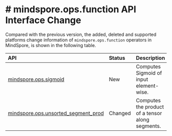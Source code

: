 # # mindspore.ops.function API Interface Change

Compared with the previous version, the added, deleted and supported platforms change information of `mindspore.ops.function` operators in MindSpore, is shown in the following table.

|API|Status|Description|Support Platform|Class
|:----|:----|:----|:----|:----
[mindspore.ops.sigmoid](https://mindspore.cn/docs/en/r1.10/api_python/ops/mindspore.ops.sigmoid.html#mindspore.ops.sigmoid)|New|Computes Sigmoid of input element-wise.|r1.10: Ascend/GPU/CPU|Activation Functions
[mindspore.ops.unsorted_segment_prod](https://mindspore.cn/docs/en/r1.10/api_python/ops/mindspore.ops.unsorted_segment_prod.html#mindspore.ops.unsorted_segment_prod)|Changed|Computes the product of a tensor along segments.|r1.9: Ascend/GPU/CPU => r1.10: Ascend/GPU|Array Operation
